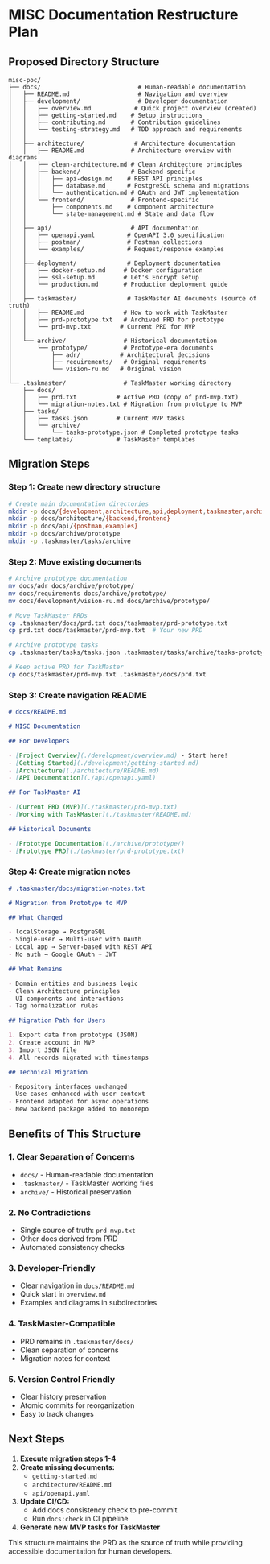 # MISC Documentation Restructure Plan

## Proposed Directory Structure

```
misc-poc/
├── docs/                           # Human-readable documentation
│   ├── README.md                   # Navigation and overview
│   ├── development/                # Developer documentation
│   │   ├── overview.md            # Quick project overview (created)
│   │   ├── getting-started.md    # Setup instructions
│   │   ├── contributing.md       # Contribution guidelines
│   │   └── testing-strategy.md   # TDD approach and requirements
│   │
│   ├── architecture/              # Architecture documentation
│   │   ├── README.md             # Architecture overview with diagrams
│   │   ├── clean-architecture.md # Clean Architecture principles
│   │   ├── backend/              # Backend-specific
│   │   │   ├── api-design.md    # REST API principles
│   │   │   ├── database.md      # PostgreSQL schema and migrations
│   │   │   └── authentication.md # OAuth and JWT implementation
│   │   └── frontend/             # Frontend-specific
│   │       ├── components.md    # Component architecture
│   │       └── state-management.md # State and data flow
│   │
│   ├── api/                      # API documentation
│   │   ├── openapi.yaml         # OpenAPI 3.0 specification
│   │   ├── postman/             # Postman collections
│   │   └── examples/            # Request/response examples
│   │
│   ├── deployment/              # Deployment documentation
│   │   ├── docker-setup.md     # Docker configuration
│   │   ├── ssl-setup.md        # Let's Encrypt setup
│   │   └── production.md       # Production deployment guide
│   │
│   ├── taskmaster/              # TaskMaster AI documents (source of truth)
│   │   ├── README.md           # How to work with TaskMaster
│   │   ├── prd-prototype.txt   # Archived PRD for prototype
│   │   └── prd-mvp.txt        # Current PRD for MVP
│   │
│   └── archive/                # Historical documentation
│       └── prototype/          # Prototype-era documents
│           ├── adr/           # Architectural decisions
│           ├── requirements/   # Original requirements
│           └── vision-ru.md   # Original vision
│
└── .taskmaster/                # TaskMaster working directory
    ├── docs/
    │   ├── prd.txt           # Active PRD (copy of prd-mvp.txt)
    │   └── migration-notes.txt # Migration from prototype to MVP
    ├── tasks/
    │   ├── tasks.json        # Current MVP tasks
    │   └── archive/
    │       └── tasks-prototype.json # Completed prototype tasks
    └── templates/            # TaskMaster templates

```

## Migration Steps

### Step 1: Create new directory structure

```bash
# Create main documentation directories
mkdir -p docs/{development,architecture,api,deployment,taskmaster,archive}
mkdir -p docs/architecture/{backend,frontend}
mkdir -p docs/api/{postman,examples}
mkdir -p docs/archive/prototype
mkdir -p .taskmaster/tasks/archive
```

### Step 2: Move existing documents

```bash
# Archive prototype documentation
mv docs/adr docs/archive/prototype/
mv docs/requirements docs/archive/prototype/
mv docs/development/vision-ru.md docs/archive/prototype/

# Move TaskMaster PRDs
cp .taskmaster/docs/prd.txt docs/taskmaster/prd-prototype.txt
cp prd.txt docs/taskmaster/prd-mvp.txt  # Your new PRD

# Archive prototype tasks
cp .taskmaster/tasks/tasks.json .taskmaster/tasks/archive/tasks-prototype.json

# Keep active PRD for TaskMaster
cp docs/taskmaster/prd-mvp.txt .taskmaster/docs/prd.txt
```

### Step 3: Create navigation README

```markdown
# docs/README.md

# MISC Documentation

## For Developers

- [Project Overview](./development/overview.md) - Start here!
- [Getting Started](./development/getting-started.md)
- [Architecture](./architecture/README.md)
- [API Documentation](./api/openapi.yaml)

## For TaskMaster AI

- [Current PRD (MVP)](./taskmaster/prd-mvp.txt)
- [Working with TaskMaster](./taskmaster/README.md)

## Historical Documents

- [Prototype Documentation](./archive/prototype/)
- [Prototype PRD](./taskmaster/prd-prototype.txt)
```

### Step 4: Create migration notes

```markdown
# .taskmaster/docs/migration-notes.txt

# Migration from Prototype to MVP

## What Changed

- localStorage → PostgreSQL
- Single-user → Multi-user with OAuth
- Local app → Server-based with REST API
- No auth → Google OAuth + JWT

## What Remains

- Domain entities and business logic
- Clean Architecture principles
- UI components and interactions
- Tag normalization rules

## Migration Path for Users

1. Export data from prototype (JSON)
2. Create account in MVP
3. Import JSON file
4. All records migrated with timestamps

## Technical Migration

- Repository interfaces unchanged
- Use cases enhanced with user context
- Frontend adapted for async operations
- New backend package added to monorepo
```

## Benefits of This Structure

### 1. **Clear Separation of Concerns**

- `docs/` - Human-readable documentation
- `.taskmaster/` - TaskMaster working files
- `archive/` - Historical preservation

### 2. **No Contradictions**

- Single source of truth: `prd-mvp.txt`
- Other docs derived from PRD
- Automated consistency checks

### 3. **Developer-Friendly**

- Clear navigation in `docs/README.md`
- Quick start in `overview.md`
- Examples and diagrams in subdirectories

### 4. **TaskMaster-Compatible**

- PRD remains in `.taskmaster/docs/`
- Clean separation of concerns
- Migration notes for context

### 5. **Version Control Friendly**

- Clear history preservation
- Atomic commits for reorganization
- Easy to track changes

## Next Steps

1. **Execute migration steps 1-4**
2. **Create missing documents:**
   - `getting-started.md`
   - `architecture/README.md`
   - `api/openapi.yaml`
3. **Update CI/CD:**
   - Add docs consistency check to pre-commit
   - Run `docs:check` in CI pipeline
4. **Generate new MVP tasks for TaskMaster**

This structure maintains the PRD as the source of truth while providing accessible documentation for human developers.

